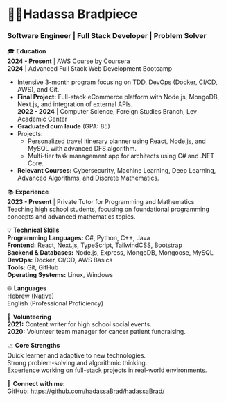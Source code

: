 # 👩‍💻Hadassa Bradpiece  
### Software Engineer | Full Stack Developer | Problem Solver  

🎓 **Education**  
**2024 - Present** | AWS Course by Coursera  
**2024** | Advanced Full Stack Web Development Bootcamp  
   - Intensive 3-month program focusing on TDD, DevOps (Docker, CI/CD, AWS), and Git.  
   - **Final Project:** Full-stack eCommerce platform with Node.js, MongoDB, Next.js, and integration of external APIs.  
**2022 - 2024** | Computer Science, Foreign Studies Branch, Lev Academic Center  
   - **Graduated cum laude** (GPA: 85)  
   - Projects:  
     - Personalized travel itinerary planner using React, Node.js, and MySQL with advanced DFS algorithm.  
     - Multi-tier task management app for architects using C# and .NET Core.  
   - **Relevant Courses:** Cybersecurity, Machine Learning, Deep Learning, Advanced Algorithms, and Discrete Mathematics.  

📚 **Experience**  
**2023 - Present** | Private Tutor for Programming and Mathematics  
  Teaching high school students, focusing on foundational programming concepts and advanced mathematics topics.  

💡 **Technical Skills**  
**Programming Languages:** C#, Python, C++, Java  
**Frontend:** React, Next.js, TypeScript, TailwindCSS, Bootstrap  
**Backend & Databases:** Node.js, Express, MongoDB, Mongoose, MySQL  
**DevOps:** Docker, CI/CD, AWS Basics  
**Tools:** Git, GitHub  
**Operating Systems:** Linux, Windows  

🌐 **Languages**  
Hebrew (Native)  
English (Professional Proficiency)  

🤝 **Volunteering**  
**2021:** Content writer for high school social events.  
**2020:** Volunteer team manager for cancer patient fundraising.  

📈 **Core Strengths**  
Quick learner and adaptive to new technologies.  
Strong problem-solving and algorithmic thinking.  
Experience working on full-stack projects in real-world environments.  

🔗 **Connect with me:**  
GitHub:  https://github.com/hadassaBrad/hadassaBrad/

